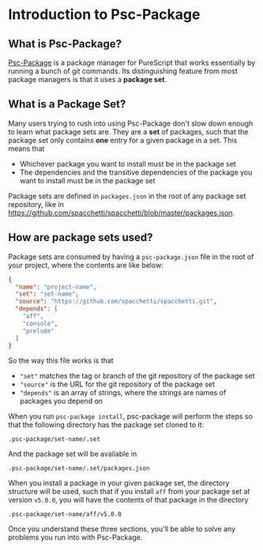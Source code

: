 # Introduction to Psc-Package

## What is Psc-Package?

[Psc-Package](https://github.com/purescript/psc-package/) is a package manager for PureScript that works essentially by running a bunch of git commands. Its distinguishing feature from most package managers is that it uses a **package set**.

## What is a Package Set?

Many users trying to rush into using Psc-Package don't slow down enough to learn what package sets are. They are a **set** of packages, such that the package set only contains **one** entry for a given package in a set. This means that

* Whichever package you want to install must be in the package set
* The dependencies and the transitive dependencies of the package you want to install must be in the package set

Package sets are defined in `packages.json` in the root of any package set repository, like in <https://github.com/spacchetti/spacchetti/blob/master/packages.json>.

## How are package sets used?

Package sets are consumed by having a `psc-package.json` file in the root of your project, where the contents are like below:

```json
{
  "name": "project-name",
  "set": "set-name",
  "source": "https://github.com/spacchetti/spacchetti.git",
  "depends": [
    "aff",
    "console",
    "prelude"
  ]
}
```

So the way this file works is that

* `"set"` matches the tag or branch of the git repository of the package set
* `"source"` is the URL for the git repository of the package set
* `"depends"` is an array of strings, where the strings are names of packages you depend on

When you run `psc-package install`, psc-package will perform the steps so that the following directory has the package set cloned to it:

```
.psc-package/set-name/.set
```

And the package set will be available in

```
.psc-package/set-name/.set/packages.json
```

When you install a package in your given package set, the directory structure will be used, such that if you install `aff` from your package set at version `v5.0.0`, you will have the contents of that package in the directory

```
.psc-package/set-name/aff/v5.0.0
```

Once you understand these three sections, you'll be able to solve any problems you run into with Psc-Package.
